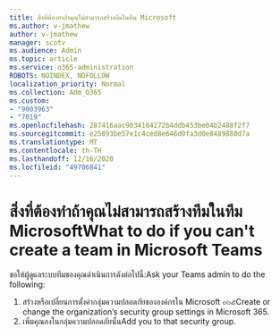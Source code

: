```yaml
---
title: สิ่งที่ต้องทำถ้าคุณไม่สามารถสร้างทีมในทีม Microsoft
ms.author: v-jmathew
author: v-jmathew
manager: scotv
ms.audience: Admin
ms.topic: article
ms.service: o365-administration
ROBOTS: NOINDEX, NOFOLLOW
localization_priority: Normal
ms.collection: Adm_O365
ms.custom:
- "9003963"
- "7019"
ms.openlocfilehash: 287416aac9034104272b4ddb453be04b2488f2f7
ms.sourcegitcommit: e25893be57e1c4ced8e646d0fa3d0e8489880d7a
ms.translationtype: MT
ms.contentlocale: th-TH
ms.lasthandoff: 12/16/2020
ms.locfileid: "49706841"
---
```

# <a name="what-to-do-if-you-cant-create-a-team-in-microsoft-teams"></a><span data-ttu-id="3a47f-102">สิ่งที่ต้องทำถ้าคุณไม่สามารถสร้างทีมในทีม Microsoft</span><span class="sxs-lookup"><span data-stu-id="3a47f-102">What to do if you can't create a team in Microsoft Teams</span></span>

<span data-ttu-id="3a47f-103">ขอให้ผู้ดูแลระบบทีมของคุณดำเนินการดังต่อไปนี้:</span><span class="sxs-lookup"><span data-stu-id="3a47f-103">Ask your Teams admin to do the following:</span></span>

1. <span data-ttu-id="3a47f-104">สร้างหรือเปลี่ยนการตั้งค่ากลุ่มความปลอดภัยขององค์กรใน Microsoft ๓๖๕</span><span class="sxs-lookup"><span data-stu-id="3a47f-104">Create or change the organization’s security group settings in Microsoft 365.</span></span>
2. <span data-ttu-id="3a47f-105">เพิ่มคุณลงในกลุ่มความปลอดภัยนั้น</span><span class="sxs-lookup"><span data-stu-id="3a47f-105">Add you to that security group.</span></span>
